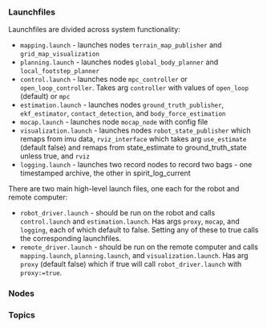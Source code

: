 ### Launchfiles
Launchfiles are divided across system functionality:
- `mapping.launch` - launches nodes `terrain_map_publisher` and `grid_map_visualization`
- `planning.launch` - launches nodes `global_body_planner` and `local_footstep_planner`
- `control.launch` - launches node `mpc_controller` or `open_loop_controller`. Takes arg `controller` with values of `open_loop` (default) or `mpc`
- `estimation.launch` - launches nodes `ground_truth_publisher`, `ekf_estimator`, `contact_detection`, and `body_force_estimation`
- `mocap.launch` - launches node `mocap_node` with config file
- `visualization.launch` - launches nodes `robot_state_publisher` which remaps from imu data, `rviz_interface` which takes arg `use_estimate` (default false) and remaps from state_estimate to ground_truth_state unless true, and `rviz`
- `logging.launch` - launches two record nodes to record two bags - one timestamped archive, the other in spirit_log_current

There are two main high-level launch files, one each for the robot and remote computer:
- `robot_driver.launch` - should be run on the robot and calls `control.launch` and `estimation.launch`. Has args `proxy`, `mocap`, and `logging`, each of which default to false. Setting any of these to true calls the corresponding launchfiles.
- `remote_driver.launch` - should be run on the remote computer and calls `mapping.launch`, `planning.launch`, and `visualization.launch`. Has arg `proxy` (default false) which if true will call `robot_driver.launch` with `proxy:=true`.

### Nodes


### Topics